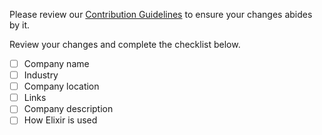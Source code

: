Please review our [Contribution Guidelines](https://github.com/doomspork/elixir-companies/blob/master/CONTRIBUTING.md) to ensure your changes abides by it.

Review your changes and complete the checklist below.

- [ ] Company name
- [ ] Industry
- [ ] Company location
- [ ] Links
- [ ] Company description
- [ ] How Elixir is used
